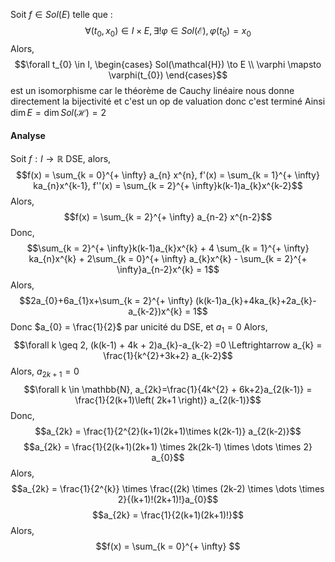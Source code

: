 Soit $f\in Sol(E)$ telle que : 
$$\forall (t_{0}, x_{0}) \in I \times E , \exists ! \varphi \in Sol(\mathcal{E}), \varphi(t_{0}) = x_{0}$$
Alors,
$$\forall t_{0} \in I, \begin{cases}
Sol(\mathcal{H}) \to E \\
\varphi \mapsto  \varphi(t_{0})
\end{cases}$$
est un isomorphisme car le théorème de Cauchy linéaire nous donne directement la bijectivité et c'est un op de valuation donc c'est terminé
Ainsi $\dim E = \dim Sol(\mathcal{H}) = 2$

#### Analyse
Soit $f: I \to \mathbb{R}$ DSE, alors, 
$$f(x) = \sum_{k = 0}^{+ \infty} a_{n} x^{n}, f'(x) = \sum_{k = 1}^{+ \infty} ka_{n}x^{k-1}, f''(x) = \sum_{k = 2}^{+ \infty}k(k-1)a_{k}x^{k-2}$$
Alors,
$$f(x) = \sum_{k = 2}^{+ \infty} a_{n-2} x^{n-2}$$
Donc, 
$$\sum_{k = 2}^{+ \infty}k(k-1)a_{k}x^{k} + 4 \sum_{k = 1}^{+ \infty} ka_{n}x^{k} + 2\sum_{k = 0}^{+ \infty} a_{k}x^{k} - \sum_{k = 2}^{+ \infty}a_{n-2}x^{k} = 1$$
Alors,
$$2a_{0}+6a_{1}x+\sum_{k = 2}^{+ \infty} (k(k-1)a_{k}+4ka_{k}+2a_{k}-a_{k-2})x^{k} = 1$$
Donc $a_{0} = \frac{1}{2}$ par unicité du DSE, et $a_{1}=0$
Alors, 
$$\forall k \geq 2, (k(k-1) + 4k + 2)a_{k}-a_{k-2} =0 \Leftrightarrow a_{k} = \frac{1}{k^{2}+3k+2} a_{k-2}$$
Alors, $a_{2k+1}=0$
$$\forall k \in \mathbb{N}, a_{2k}=\frac{1}{4k^{2} + 6k+2}a_{2(k-1)} = \frac{1}{2(k+1)\left( 2k+1 \right)} a_{2(k-1)}$$
Donc, 
$$a_{2k} = \frac{1}{2^{2}(k+1)(2k+1)\times k(2k-1)} a_{2(k-2)}$$
$$a_{2k} = \frac{1}{2(k+1)(2k+1) \times 2k(2k-1) \times \dots \times 2} a_{0}$$
Alors, 
$$a_{2k} = \frac{1}{2^{k}} \times \frac{(2k) \times (2k-2) \times \dots \times 2}{(k+1)!(2k+1)!}a_{0}$$
$$a_{2k} = \frac{1}{2(k+1)(2k+1)!}$$
Alors, 
$$f(x) = \sum_{k = 0}^{+ \infty} $$

